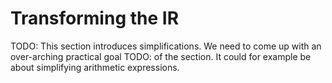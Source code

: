 # Transforming the IR

TODO: This section introduces simplifications. We need to come up with an over-arching practical goal
TODO: of the section. It could for example be about simplifying arithmetic expressions.

